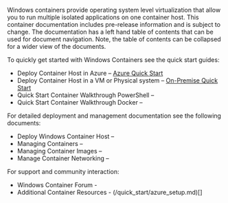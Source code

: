Windows containers provide operating system level virtualization that allow you to run multiple isolated applications on one container host. This container documentation includes pre-release information and is subject to change. The documentation has a left hand table of contents that can be used for document navigation. Note, the table of contents can be collapsed for a wider view of the documents.

To quickly get started with Windows Containers see the quick start guides:

- Deploy Container Host in Azure – [Azure Quick Start](/quick_start/azure_setup.md)
- Deploy Container Host in a VM or Physical system – [On-Premise Quick Start](/quick_start/container_setup.md)
- Quick Start Container Walkthrough PowerShell – [](/quick_start/manage_powershell.md)
- Quick Start Container Walkthrough Docker – [](/quick_start/manage_docker.md)

For detailed deployment and management documentation see the following documents:

- Deploy Windows Container Host – [](/quick_start/azure_setup.md)
- Managing Containers – [](/quick_start/azure_setup.md)
- Managing Container Images – [](/quick_start/azure_setup.md)
- Manage Container Networking – [](/quick_start/azure_setup.md)

For support and community interaction:

- Windows Container Forum - [](/quick_start/azure_setup.md)
- Additional Container Resources - (/quick_start/azure_setup.md)[]
